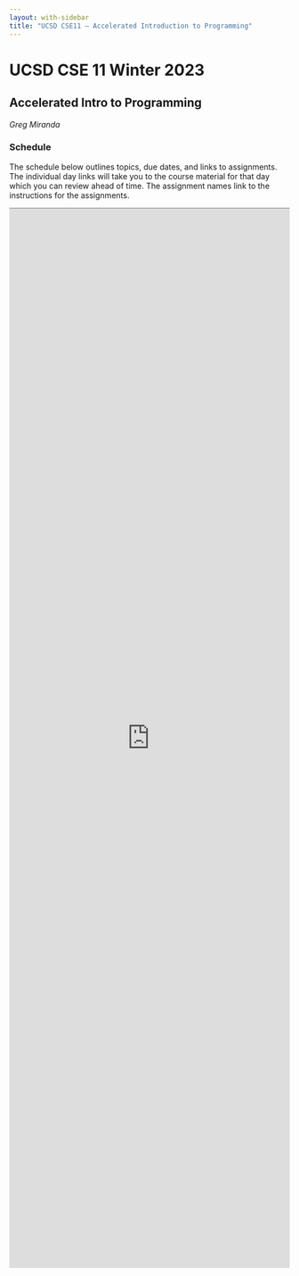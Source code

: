 ```yaml
---
layout: with-sidebar
title: "UCSD CSE11 – Accelerated Introduction to Programming"
---
```


# UCSD CSE 11 Winter 2023
## Accelerated Intro to Programming

_Greg Miranda_

<a id="b:disc"></a>
<h3>Schedule</h3>

The schedule below outlines topics, due dates, and links to assignments. The
individual day links will take you to the course material for that day which you
can review ahead of time. The assignment names link to the instructions for the
assignments.

<iframe style="border: none; border-top: 1px solid grey; border-spacing: 2px" src="https://docs.google.com/spreadsheets/d/e/2PACX-1vS2xvdXMf9zX0E695Ub5J_YZJtvJx05Ju9Ent6fIabekRcV9wVnqFBQRMeB0jiJUaYtcWUIIZIp4uHS/pubhtml?widget=true&amp;headers=false"
width="100%" height="1900px"></iframe>
